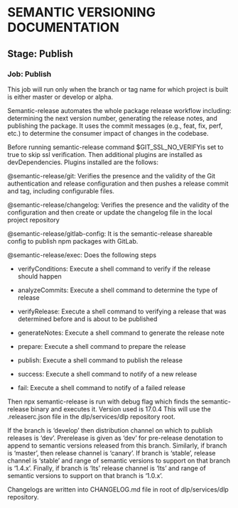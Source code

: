 # SEMANTIC VERSIONING DOCUMENTATION 


 

## Stage: Publish 

### Job: Publish 

This job will run only when the branch or tag name for which project is built is either master or develop or alpha.  

Semantic-release automates the whole package release workflow including: determining the next version number, generating the release notes, and publishing the package. It uses the commit messages (e.g., feat, fix, perf, etc.) to determine the consumer impact of changes in the codebase. 

Before running semantic-release command $GIT_SSL_NO_VERIFYis set to true to skip ssl verification. Then additional plugins are installed as devDependencies. Plugins installed are the follows: 

@semantic-release/git: Verifies the presence and the validity of the Git authentication and release configuration and then pushes a release commit and tag, including configurable files. 

 
@semantic-release/changelog: Verifies the presence and the validity of the configuration and then create or update the changelog file in the local project repository 

@semantic-release/gitlab-config: It is the semantic-release shareable config to publish npm packages with GitLab. 

@semantic-release/exec: Does the following steps 

- verifyConditions: Execute a shell command to verify if the release should happen 

- analyzeCommits: Execute a shell command to determine the type of release 

- verifyRelease: Execute a shell command to verifying a release that was determined before and is about to be published 

- generateNotes: Execute a shell command to generate the release note 

- prepare: Execute a shell command to prepare the release 

- publish: Execute a shell command to publish the release 

- success: Execute a shell command to notify of a new release 

- fail: Execute a shell command to notify of a failed release 

Then npx semantic-release is run with debug flag which finds the semantic-release binary and executes it. Version used is 17.0.4 This will use the .releaserc.json file in the dlp/services/dlp repository root. 

If the branch is ‘develop’ then distribution channel on which to publish releases is ‘dev’. Prerelease is given as ‘dev’ for pre-release denotation to append to semantic versions released from this branch. Similarly, if branch is ‘master’, then release channel is ‘canary’. If branch is ‘stable’, release channel is ‘stable’ and range of semantic versions to support on that branch is ‘1.4.x’. Finally, if branch is ‘lts’ release channel is ‘lts’ and range of semantic versions to support on that branch is ‘1.0.x’.  

Changelogs are written into CHANGELOG.md file in root of dlp/services/dlp repository. 

 
